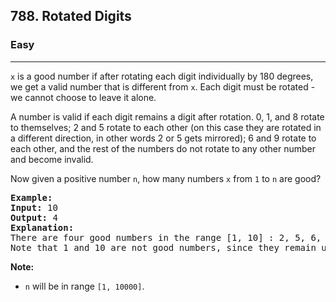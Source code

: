 <h2>788. Rotated Digits</h2><h3>Easy</h3><hr><div><p><code>x</code> is a good number if after rotating each digit individually by 180 degrees, we get a valid number that is different from <code>x</code>. Each digit must be rotated - we cannot choose to leave it alone.</p>

<p>A number is valid if each digit remains a digit after rotation. 0, 1, and 8 rotate to themselves; 2 and 5 rotate to each other (on this case they are rotated in a different direction, in other words 2 or 5 gets mirrored); 6 and 9 rotate to each other, and the rest of the numbers do not rotate to any other number and become invalid.</p>

<p>Now given a positive number <code>n</code>, how many numbers <code>x</code> from <code>1</code> to <code>n</code> are good?</p>

<pre><strong>Example:</strong>
<strong>Input:</strong> 10
<strong>Output:</strong> 4
<strong>Explanation:</strong> 
There are four good numbers in the range [1, 10] : 2, 5, 6, 9.
Note that 1 and 10 are not good numbers, since they remain unchanged after rotating.
</pre>

<p><strong>Note:</strong></p>

<ul>
	<li><code>n</code> will be in range <code>[1, 10000]</code>.</li>
</ul>
</div>
